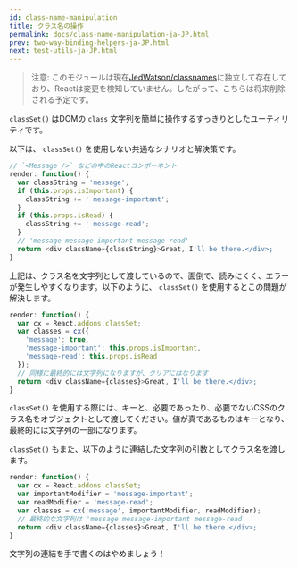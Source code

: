 ```yaml
---
id: class-name-manipulation
title: クラス名の操作
permalink: docs/class-name-manipulation-ja-JP.html
prev: two-way-binding-helpers-ja-JP.html
next: test-utils-ja-JP.html
---
```


> 注意:
> このモジュールは現在[JedWatson/classnames](https://github.com/JedWatson/classnames)に独立して存在しており、Reactは変更を検知していません。したがって、こちらは将来削除される予定です。

`classSet()` はDOMの `class` 文字列を簡単に操作するすっきりとしたユーティリティです。

以下は、 `classSet()` を使用しない共通なシナリオと解決策です。

```javascript
// `<Message />` などの中のReactコンポーネント
render: function() {
  var classString = 'message';
  if (this.props.isImportant) {
    classString += ' message-important';
  }
  if (this.props.isRead) {
    classString += ' message-read';
  }
  // 'message message-important message-read'
  return <div className={classString}>Great, I'll be there.</div>;
}
```

上記は、クラス名を文字列として渡しているので、面倒で、読みにくく、エラーが発生しやすくなります。以下のように、 `classSet()` を使用するとこの問題が解決します。

```javascript
render: function() {
  var cx = React.addons.classSet;
  var classes = cx({
    'message': true,
    'message-important': this.props.isImportant,
    'message-read': this.props.isRead
  });
  // 同様に最終的には文字列になりますが、クリアにはなります
  return <div className={classes}>Great, I'll be there.</div>;
}
```

 `classSet()` を使用する際には、キーと、必要であったり、必要でないCSSのクラス名をオブジェクトとして渡してください。値が真であるものはキーとなり、最終的には文字列の一部になります。

`classSet()` もまた、以下のように連結した文字列の引数としてクラス名を渡します。

```javascript
render: function() {
  var cx = React.addons.classSet;
  var importantModifier = 'message-important';
  var readModifier = 'message-read';
  var classes = cx('message', importantModifier, readModifier);
  // 最終的な文字列は 'message message-important message-read'
  return <div className={classes}>Great, I'll be there.</div>;
}
```

文字列の連結を手で書くのはやめましょう！
